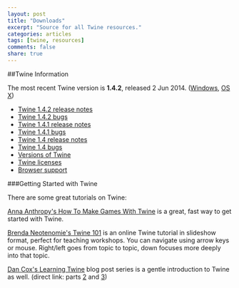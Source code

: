 ```yaml
---
layout: post
title: "Downloads"
excerpt: "Source for all Twine resources."
categories: articles
tags: [twine, resources]
comments: false
share: true
---
```


##Twine Information

The most recent Twine version is <strong>1.4.2</strong>, released 2 Jun 2014. (<a href="http://twinery.org/downloads/twine_1.4.2_win.exe" class="urlextern" title="http://twinery.org/downloads/twine_1.4.2_win.exe" rel="nofollow">Windows</a>, <a href="http://twinery.org/downloads/twine_1.4.2_osx.zip" class="urlextern" title="http://twinery.org/downloads/twine_1.4.2_osx.zip" rel="nofollow">OS X</a>)

<ul>
  <li><a href="/wiki/twine_1.4.2_release_notes" class="wikilink1" title="twine_1.4.2_release_notes">Twine 1.4.2 release notes</a></li>
  <li><a href="/wiki/twine_1.4.2_bugs" class="wikilink1" title="twine_1.4.2_bugs">Twine 1.4.2 bugs</a></li>
  <li><a href="/wiki/twine_1.4.1_release_notes" class="wikilink1" title="twine_1.4.1_release_notes">Twine 1.4.1 release notes</a></li>
  <li><a href="/wiki/twine_1.4.1_bugs" class="wikilink1" title="twine_1.4.1_bugs">Twine 1.4.1 bugs</a></li>
  <li><a href="/wiki/twine_1.4_release_notes" class="wikilink1" title="twine_1.4_release_notes">Twine 1.4 release notes</a></li>
  <li><a href="/wiki/twine_1.4_bugs" class="wikilink1" title="twine_1.4_bugs">Twine 1.4 bugs</a></li>
  <li><a href="/wiki/versions_of_twine" class="wikilink1" title="versions_of_twine">Versions of Twine</a></li>
  <li><a href="/wiki/twine_licenses" class="wikilink1" title="twine_licenses">Twine licenses</a></li>
  <li><a href="/wiki/browser_support" class="wikilink1" title="browser_support">Browser support</a></li>
</ul>

###Getting Started with Twine

There are some great tutorials on Twine:

<a href="http://www.auntiepixelante.com/twine/" class="urlextern" title="http://www.auntiepixelante.com/twine/" rel="nofollow">Anna Anthropy's How To Make Games With Twine</a> is a great, fast way to get started with Twine.

<a href="http://aliendovecote.com/twine101" class="urlextern" title="http://aliendovecote.com/twine101" rel="nofollow">Brenda Neotenomie's Twine 101</a> is an online Twine tutorial in slideshow format, perfect for teaching workshops. You can navigate using arrow keys or mouse. Right/left goes from topic to topic, down focuses more deeply into that topic.

<a href="http://www.gamasutra.com/blogs/DanCox/20130203/185939/Learning_Twine_Part_1.php" class="urlextern" title="http://www.gamasutra.com/blogs/DanCox/20130203/185939/Learning_Twine_Part_1.php" rel="nofollow">Dan Cox's Learning Twine</a> blog post series is a gentle introduction to Twine as well. (direct link: parts <a href="http://www.gamasutra.com/blogs/DanCox/20130209/186341/Learning_Twine_Part_2.php" class="urlextern" title="http://www.gamasutra.com/blogs/DanCox/20130209/186341/Learning_Twine_Part_2.php" rel="nofollow">2</a> and <a href="http://www.gamasutra.com/blogs/DanCox/20130218/186810/Learning_Twine_Part_3.php" class="urlextern" title="http://www.gamasutra.com/blogs/DanCox/20130218/186810/Learning_Twine_Part_3.php" rel="nofollow">3</a>)